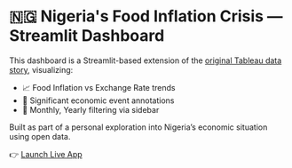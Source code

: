 # 🇳🇬 Nigeria's Food Inflation Crisis — Streamlit Dashboard

This dashboard is a Streamlit-based extension of the [original Tableau data story](../README.md), visualizing:

- 📈 Food Inflation vs Exchange Rate trends
- 📝 Significant economic event annotations
- 📅 Monthly, Yearly filtering via sidebar

Built as part of a personal exploration into Nigeria’s economic situation using open data.

👉 [Launch Live App](https://<your-streamlit-link>)  
